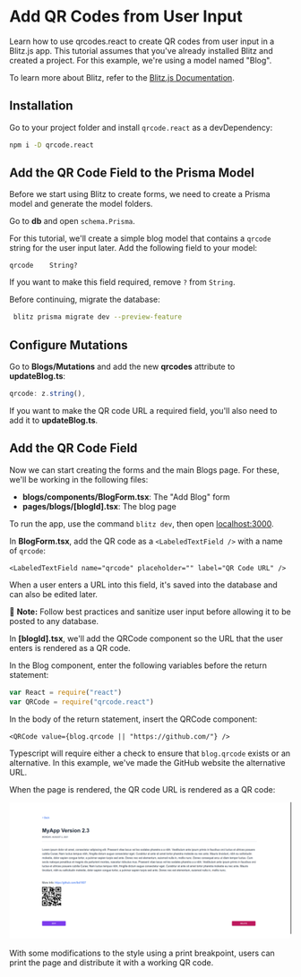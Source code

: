 # **Add QR Codes from User Input**

Learn how to use qrcodes.react to create QR codes from user input in a Blitz.js app. This tutorial assumes that you've already installed Blitz and created a project. For this example, we're using a model named "Blog".

To learn more about Blitz, refer to the [Blitz.js Documentation](https://blitzjs.com/docs/getting-started).

## Installation

Go to your project folder and install `qrcode.react` as a devDependency:

```bash
npm i -D qrcode.react
```

## Add the QR Code Field to the Prisma Model

Before we start using Blitz to create forms, we need to create a Prisma model and generate the model folders.

Go to **db** and open `schema.Prisma`.

For this tutorial, we'll create a simple blog model that contains a `qrcode` string for the user input later. Add the following field to your model:

```prisma
qrcode    String?
```

If you want to make this field required, remove `?` from `String`.

Before continuing, migrate the database:

```bash
 blitz prisma migrate dev --preview-feature
```

## Configure Mutations

Go to **Blogs/Mutations** and add the new **qrcodes** attribute to **updateBlog.ts**:

```ts
qrcode: z.string(),
```

If you want to make the QR code URL a required field, you'll also need to add it to **updateBlog.ts**.

## Add the QR Code Field

Now we can start creating the forms and the main Blogs page. For these, we'll be working in the following files:

- **blogs/components/BlogForm.tsx**: The "Add Blog" form
- **pages/blogs/\[blogId]\.tsx**: The blog page

To run the app, use the command `blitz dev`, then open [localhost:3000](http://localhost:3000).

In **BlogForm.tsx**, add the QR code as a `<LabeledTextField />` with a name of `qrcode`:

```tsx
<LabeledTextField name="qrcode" placeholder="" label="QR Code URL" />
```

When a user enters a URL into this field, it's saved into the database and can also be edited later.

:notebook: **Note:** Follow best practices and sanitize user input before allowing it to be posted to any database.

In **\[blogId]\.tsx**, we'll add the QRCode component so the URL that the user enters is rendered as a QR code.

In the Blog component, enter the following variables before the return statement:

```javascript
var React = require("react")
var QRCode = require("qrcode.react")
```

In the body of the return statement, insert the QRCode component:

```tsx
<QRCode value={blog.qrcode || "https://github.com/"} />
```

Typescript will require either a check to ensure that `blog.qrcode` exists or an alternative. In this example, we've made the GitHub website the alternative URL.

When the page is rendered, the QR code URL is rendered as a QR code:

![App page with QR Code](images/appwithqr.png)

With some modifications to the style using a print breakpoint, users can print the page and distribute it with a working QR code.
